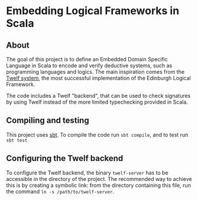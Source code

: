 # Embedding Logical Frameworks in Scala

## About

The goal of this project is to define an Embedded Domain Specific Language in
Scala to encode and verify deductive systems, such as programming languages
and logics. The main inspiration comes from the [Twelf
system](http://twelf.org/wiki/Main_Page), the most successful
implementation of the Edinburgh Logical Framework.

The code includes a Twelf "backend", that can be used to check signatures by
using Twelf instead of the more limited typechecking provided in Scala.


## Compiling and testing

This project uses [sbt](http://www.scala-sbt.org/). To compile the code run
`sbt compile`, and to test run `sbt test`


## Configuring the Twelf backend

To configure the Twelf backend, the binary `twelf-server` has to be accessible
in the directory of the project. The recommended way to achieve this is by
creating a symbolic link: from the directory containing this file, run the
command `ln -s /path/to/twelf-server`.
